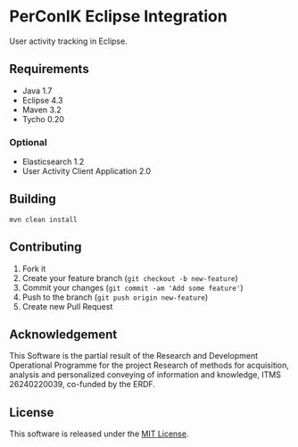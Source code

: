 # PerConIK Eclipse Integration

User activity tracking in Eclipse.

## Requirements

- Java 1.7
- Eclipse 4.3
- Maven 3.2
- Tycho 0.20

### Optional

- Elasticsearch 1.2
- User Activity Client Application 2.0

## Building

```
mvn clean install
```

## Contributing

1. Fork it
2. Create your feature branch (`git checkout -b new-feature`)
3. Commit your changes (`git commit -am 'Add some feature'`)
4. Push to the branch (`git push origin new-feature`)
5. Create new Pull Request

## Acknowledgement

This Software is the partial result of the Research and Development
Operational Programme for the project Research of methods for acquisition,
analysis and personalized conveying of information and knowledge,
ITMS 26240220039, co-funded by the ERDF.

## License

This software is released under the [MIT License](LICENSE.md).
